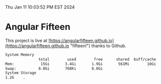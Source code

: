 Thu Jan 11 10:03:52 PM EST 2024

# Angular Fifteen


This project is live at [https://angularfifteen.github.io](https://angularfifteen.github.io "fifteen!") thanks to Github.

```bash
System Memory
               total        used        free      shared  buff/cache   available
Mem:            15Gi       3.4Gi       1.9Gi       561Mi        10Gi        11Gi
Swap:          8.0Gi       768Ki       8.0Gi
System Storage
1.2G	.
```
